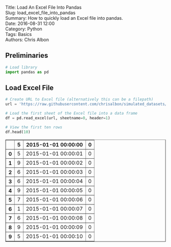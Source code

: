 Title: Load An Excel File Into Pandas  
Slug: load_excel_file_into_pandas  
Summary: How to quickly load an Excel file into pandas.   
Date: 2016-08-31 12:00  
Category: Python  
Tags: Basics  
Authors: Chris Albon 

## Preliminaries


```python
# Load library
import pandas as pd
```

## Load Excel File


```python
# Create URL to Excel file (alternatively this can be a filepath)
url = 'https://raw.githubusercontent.com/chrisalbon/simulated_datasets/master/data.xlsx'

# Load the first sheet of the Excel file into a data frame
df = pd.read_excel(url, sheetname=0, header=1)

# View the first ten rows
df.head(10)
```




<div>
<style>
    .dataframe thead tr:only-child th {
        text-align: right;
    }

    .dataframe thead th {
        text-align: left;
    }

    .dataframe tbody tr th {
        vertical-align: top;
    }
</style>
<table border="1" class="dataframe">
  <thead>
    <tr style="text-align: right;">
      <th></th>
      <th>5</th>
      <th>2015-01-01 00:00:00</th>
      <th>0</th>
    </tr>
  </thead>
  <tbody>
    <tr>
      <th>0</th>
      <td>5</td>
      <td>2015-01-01 00:00:01</td>
      <td>0</td>
    </tr>
    <tr>
      <th>1</th>
      <td>9</td>
      <td>2015-01-01 00:00:02</td>
      <td>0</td>
    </tr>
    <tr>
      <th>2</th>
      <td>6</td>
      <td>2015-01-01 00:00:03</td>
      <td>0</td>
    </tr>
    <tr>
      <th>3</th>
      <td>6</td>
      <td>2015-01-01 00:00:04</td>
      <td>0</td>
    </tr>
    <tr>
      <th>4</th>
      <td>9</td>
      <td>2015-01-01 00:00:05</td>
      <td>0</td>
    </tr>
    <tr>
      <th>5</th>
      <td>7</td>
      <td>2015-01-01 00:00:06</td>
      <td>0</td>
    </tr>
    <tr>
      <th>6</th>
      <td>1</td>
      <td>2015-01-01 00:00:07</td>
      <td>0</td>
    </tr>
    <tr>
      <th>7</th>
      <td>6</td>
      <td>2015-01-01 00:00:08</td>
      <td>0</td>
    </tr>
    <tr>
      <th>8</th>
      <td>9</td>
      <td>2015-01-01 00:00:09</td>
      <td>0</td>
    </tr>
    <tr>
      <th>9</th>
      <td>5</td>
      <td>2015-01-01 00:00:10</td>
      <td>0</td>
    </tr>
  </tbody>
</table>
</div>


